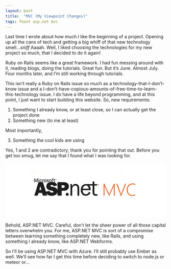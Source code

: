 ```yaml
---
layout: post
title:  "MVC (My Viewpoint Changes)"
tags: feast asp.net mvc
---
```


Last time I wrote about how much I like the beginning of a project. Opening up all the cans of tech and getting a big whiff of that new technology smell…*sniff* Aaaah. Well, I liked choosing the technologies for my new project so much, that I decided to do it again!

Ruby on Rails seems like a great framework. I had fun messing around with it, reading blogs, doing the tutorials. Great fun. But it’s June. Almost July. Four months later, and I’m still working through tutorials.

This isn’t really a Ruby on Rails issue so much as a technology-that-I-don’t-know issue and a I-don’t-have-copious-amounts-of-free-time-to-learn-this-technology issue. I do have a life beyond programming, and at this point, I just want to start building this website. So, new requirements:

<ol>
	<li>Something I already know, or at least close, so I can actually get the project done
	<li>Something new (to me at least)
</ol>

Most importantly,

<ol start="3">
	<li>Something the cool kids are using
</ol>

Yes, 1 and 2 are contradictory, thank you for pointing that out. Before you get too smug, let me say that I found what I was looking for.

![ASP.NET MVC](/images/mvc4.jpg)

Behold, ASP.NET MVC. Careful, don’t let the sheer power of all those capital letters overwhelm you. For me, ASP.NET MVC is sort of a compromise between learning something completely new, like Rails, and using something I already know, like ASP.NET Webforms.

So I’ll be using ASP.NET MVC with Azure. I’ll still probably use Ember as well. We’ll see how far I get this time before deciding to switch to node.js or meteor or…